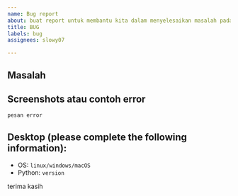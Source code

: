 ```yaml
---
name: Bug report
about: buat report untuk membantu kita dalam menyelesaikan masalah pada repository
title: BUG
labels: bug
assignees: slowy07

---
```


## Masalah

<!-- jelaskan masalah kamu secara detail -->

## Screenshots atau contoh error

<!-- copy paste contoh errornya disini atau kirim screenshot dengan copy paste gambar -->

```
pesan error
```

## Desktop (please complete the following information):

<!-- Ganti sesuai yang digunakan. -->

- OS: `linux/windows/macOS`
- Python: `version`

terima kasih
